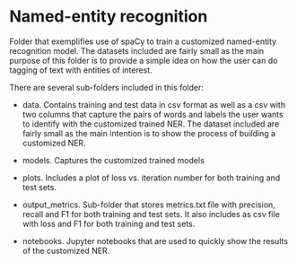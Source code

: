# Named-entity recognition 

Folder that exemplifies use of spaCy to train a customized named-entity recognition model.
The datasets included are fairly small as the main purpose of this folder is to provide a simple idea on how the user
can do tagging of text with entities of interest. 

There are several sub-folders included in this folder:

* data. Contains training and test data in csv format as well as a csv with two columns that capture the pairs of words
and labels the user wants to identify with the customized trained NER.
The dataset included are fairly small as the main intention is to show the process of building a customized NER.

* models. Captures the customized trained models

* plots. Includes a plot of loss vs. iteration number for both training and test sets.

* output_metrics. Sub-folder that stores metrics.txt file with precision, recall and F1 for both training and test sets.
It also includes as csv file with loss and F1 for both training and test sets. 

* notebooks. Jupyter notebooks that are used to quickly show the results of the customized NER.

